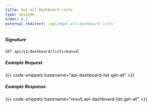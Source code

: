 ```yaml
---
title: Get all Dashboard Lists
type: apicode
order: 8.2
external_redirect: /api/#get-all-dashboard-lists
---
```


##### Signature

`GET api/v1/dashboard/lists/manual`

##### Example Request

{{< code-snippets basename="api-dashboard-list-get-all" >}}

##### Example Response

{{< code-snippets basename="result.api-dashboard-list-get-all" >}}
